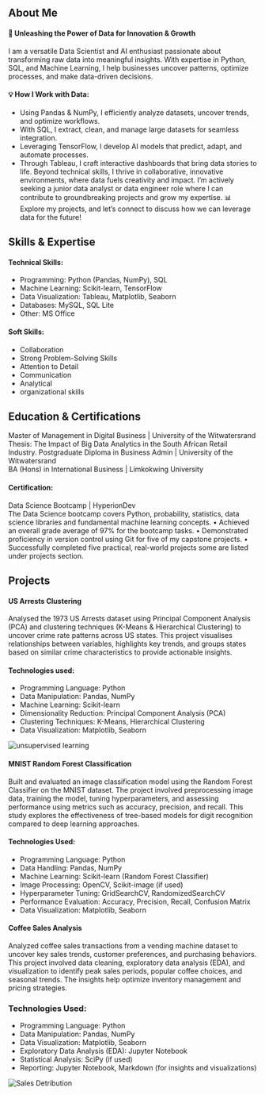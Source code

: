 ## About Me
#### 🚀 Unleashing the Power of Data for Innovation & Growth
I am a versatile Data Scientist and AI enthusiast passionate about transforming raw data into meaningful insights. With expertise in Python, SQL, and Machine Learning, I help businesses uncover patterns, optimize processes, and make data-driven decisions.

#### 💡 How I Work with Data:
- Using Pandas & NumPy, I efficiently analyze datasets, uncover trends, and optimize workflows.
- With SQL, I extract, clean, and manage large datasets for seamless integration.
- Leveraging TensorFlow, I develop AI models that predict, adapt, and automate processes.
- Through Tableau, I craft interactive dashboards that bring data stories to life.
Beyond technical skills, I thrive in collaborative, innovative environments, where data fuels creativity and impact. I’m actively seeking a junior data analyst or data engineer role where I can contribute to groundbreaking projects and grow my expertise.
📊 Explore my projects, and let’s connect to discuss how we can leverage data for the future!

## Skills & Expertise
#### Technical Skills:
- Programming: Python (Pandas, NumPy), SQL
- Machine Learning: Scikit-learn, TensorFlow
- Data Visualization: Tableau, Matplotlib, Seaborn
- Databases: MySQL, SQL Lite
- Other: MS Office

#### Soft Skills:
- Collaboration
- Strong Problem-Solving Skills
- Attention to Detail
- Communication
- Analytical
- organizational skills

## Education & Certifications
Master of Management in Digital Business | University of the Witwatersrand	 
Thesis: The Impact of Big Data Analytics in the South African Retail Industry.
Postgraduate Diploma in Business Admin | University of the Witwatersrand	   
BA (Hons) in International Business | Limkokwing University 

#### Certification:
Data Science Bootcamp | HyperionDev						       
The Data Science bootcamp covers Python, probability, statistics, data science libraries and fundamental machine learning concepts.
•	Achieved an overall grade average of 97% for the bootcamp tasks.
•	Demonstrated proficiency in version control using Git for five of my capstone projects.
•	Successfully completed five practical, real-world projects some  are listed under projects section.

## Projects
#### US Arrests Clustering  
Analysed the 1973 US Arrests dataset using Principal Component Analysis (PCA) and clustering techniques (K-Means & Hierarchical Clustering) to uncover crime rate patterns across US states. This project visualises relationships between variables, highlights key trends, and groups states based on similar crime characteristics to provide actionable insights.
  
#### Technologies used:
- Programming Language: Python
- Data Manipulation: Pandas, NumPy
- Machine Learning: Scikit-learn
- Dimensionality Reduction: Principal Component Analysis (PCA)
- Clustering Techniques: K-Means, Hierarchical Clustering
- Data Visualization: Matplotlib, Seaborn

![unsupervised learning](https://github.com/user-attachments/assets/ad8abd92-c1ba-41ad-9fbc-c536687713db)


#### MNIST Random Forest Classification 
Built and evaluated an image classification model using the Random Forest Classifier on the MNIST dataset. The project involved preprocessing image data, training the model, tuning hyperparameters, and assessing performance using metrics such as accuracy, precision, and recall. This study explores the effectiveness of tree-based models for digit recognition compared to deep learning approaches.

#### Technologies Used:
- Programming Language: Python
- Data Handling: Pandas, NumPy
- Machine Learning: Scikit-learn (Random Forest Classifier)
- Image Processing: OpenCV, Scikit-image (if used)
- Hyperparameter Tuning: GridSearchCV, RandomizedSearchCV
- Performance Evaluation: Accuracy, Precision, Recall, Confusion Matrix
- Data Visualization: Matplotlib, Seaborn

#### Coffee Sales Analysis 
Analyzed coffee sales transactions from a vending machine dataset to uncover key sales trends, customer preferences, and purchasing behaviors. This project involved data cleaning, exploratory data analysis (EDA), and visualization to identify peak sales periods, popular coffee choices, and seasonal trends. The insights help optimize inventory management and pricing strategies.

### Technologies Used:
- Programming Language: Python
- Data Manipulation: Pandas, NumPy
- Data Visualization: Matplotlib, Seaborn
- Exploratory Data Analysis (EDA): Jupyter Notebook
- Statistical Analysis: SciPy (if used)
- Reporting: Jupyter Notebook, Markdown (for insights and visualizations)

![Sales Detribution](https://github.com/user-attachments/assets/4c636bec-fe63-42f1-8a60-aea542596227)
